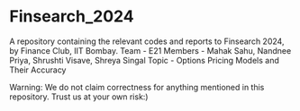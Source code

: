 # Finsearch_2024
A repository containing the relevant codes and reports to Finsearch 2024, by Finance Club, IIT Bombay.
Team - E21
Members - Mahak Sahu, Nandnee Priya, Shrushti Visave, Shreya Singal
Topic - Options Pricing Models and Their Accuracy

Warning: We do not claim correctness for anything mentioned in this repository. Trust us at your own risk:)
